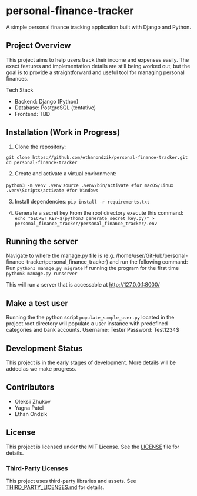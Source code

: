 # personal-finance-tracker
A simple personal finance tracking application built with Django and Python.

## Project Overview

This project aims to help users track their income and expenses easily. The exact features and implementation details are still being worked out, but the goal is to provide a straightforward and useful tool for managing personal finances.

Tech Stack
- Backend: Django (Python)
- Database: PostgreSQL (tentative)
- Frontend: TBD

## Installation (Work in Progress)
1. Clone the repository:

`git clone https://github.com/ethanondzik/personal-finance-tracker.git`
`cd personal-finance-tracker`

2. Create and activate a virtual environment:

`python3 -m venv .venv`
`source .venv/bin/activate #for macOS/Linux`
`.venv\Scripts\activate #for Windows`

3. Install dependencies:
`pip install -r requirements.txt`

4. Generate a secret key
From the root directory execute this command:
`echo "SECRET_KEY=$(python3 generate_secret_key.py)" > personal_finance_tracker/personal_finance_tracker/.env`

## Running the server
Navigate to where the manage.py file is (e.g. /home/user/GitHub/personal-finance-tracker/personal_finance_tracker) and run the following command:
Run `python3 manage.py migrate` if running the program for the first time
`python3 manage.py runserver`

This will run a server that is accessable at http://127.0.0.1:8000/

## Make a test user
Running the the python script `populate_sample_user.py` located in the project root directory will populate a user instance with predefined categories and bank accounts.
Username: Tester
Password: Test1234$

## Development Status
This project is in the early stages of development. More details will be added as we make progress. 

## Contributors
- Oleksii Zhukov
- Yagna Patel
- Ethan Ondzik
    
## License
This project is licensed under the MIT License. See the [LICENSE](LICENSE) file for details.

### Third-Party Licenses
This project uses third-party libraries and assets. See [THIRD_PARTY_LICENSES.md](THIRD_PARTY_LICENSES.md) for details.